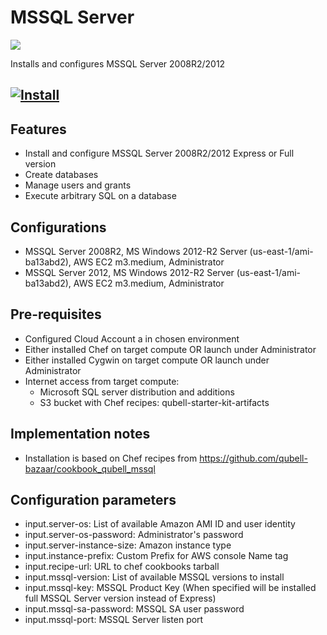 MSSQL Server
===============

![](http://www.arvixe.com/images/landing_pages/mssql_2008_hosting.png)

Installs and configures MSSQL Server 2008R2/2012

[![Install](https://raw.github.com/qubell-bazaar/component-skeleton/master/img/install.png)](https://express.qubell.com/applications/upload?metadataUrl=https://raw.github.com/qubell-bazaar/component-mssql/1.0-34p/meta.yml)
------------------------------------------------

Features
--------
 - Install and configure MSSQL Server 2008R2/2012 Express or Full version
 - Create databases
 - Manage users and grants
 - Execute arbitrary SQL on a database

Configurations
--------------
 - MSSQL Server 2008R2, MS Windows 2012-R2 Server (us-east-1/ami-ba13abd2), AWS EC2 m3.medium, Administrator
 - MSSQL Server 2012, MS Windows 2012-R2 Server (us-east-1/ami-ba13abd2), AWS EC2 m3.medium, Administrator

Pre-requisites
--------------
 - Configured Cloud Account a in chosen environment
 - Either installed Chef on target compute OR launch under Administrator
 - Either installed Cygwin on target compute OR launch under Administrator
 - Internet access from target compute:
   - Microsoft SQL server distribution and additions
   - S3 bucket with Chef recipes: qubell-starter-kit-artifacts

Implementation notes
--------------------
 - Installation is based on Chef recipes from https://github.com/qubell-bazaar/cookbook_qubell_mssql

Configuration parameters
------------------------
 - input.server-os: List of available Amazon AMI ID and user identity
 - input.server-os-password: Administrator's password
 - input.server-instance-size:  Amazon instance type
 - input.instance-prefix: Custom Prefix for AWS console Name tag
 - input.recipe-url: URL to chef cookbooks tarball
 - input.mssql-version: List of available MSSQL versions to install
 - input.mssql-key: MSSQL Product Key (When specified will be installed full MSSQL Server version instead of Express)
 - input.mssql-sa-password: MSSQL SA user password
 - input.mssql-port: MSSQL Server listen port
